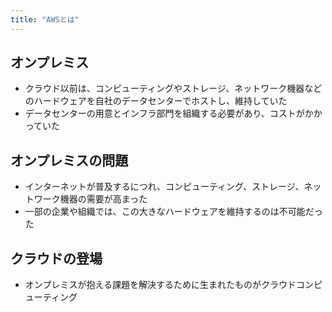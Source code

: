 ```yaml
---
title: "AWSとは"
---
```


## オンプレミス

- クラウド以前は、コンピューティングやストレージ、ネットワーク機器などのハードウェアを自社のデータセンターでホストし、維持していた
- データセンターの用意とインフラ部門を組織する必要があり、コストがかかっていた

## オンプレミスの問題

- インターネットが普及するにつれ、コンピューティング、ストレージ、ネットワーク機器の需要が高まった
- 一部の企業や組織では、この大きなハードウェアを維持するのは不可能だった

## クラウドの登場

- オンプレミスが抱える課題を解決するために生まれたものがクラウドコンピューティング

